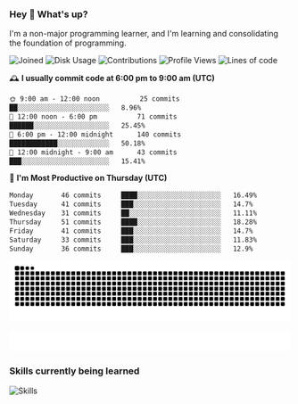 ### Hey :wave: What's up?

I'm a non-major programming learner, and I'm learning and consolidating the foundation of programming.

<!--START_SECTION:waka-->
![Joined](http://img.shields.io/badge/Joined-7%20years%20ago-6D67E4?style=flat&labelColor=453C67)
![Disk Usage](http://img.shields.io/badge/Github%27s%20Storage-598.5%20MB-FD841F?style=flat&labelColor=E14D2A)
![Contributions](http://img.shields.io/badge/Contributions%20in%202023-382-7DCE13?style=flat&labelColor=2B7A0B)
![Profile Views](http://img.shields.io/badge/Profile%20Views-0-3AB4F2?style=flat&labelColor=0078AA)
![Lines of code](https://img.shields.io/badge/Lines%20of%20code-2%20Million%20Lines%20of%20code-FF8B8B?style=flat&labelColor=EB4747)

🕰️ **I usually commit code at 6:00 pm to 9:00 am (UTC)** 

```text
🌞 9:00 am - 12:00 noon          25 commits     ██░░░░░░░░░░░░░░░░░░░░░░░   8.96% 
🌆 12:00 noon - 6:00 pm          71 commits     ██████░░░░░░░░░░░░░░░░░░░   25.45% 
🌃 6:00 pm - 12:00 midnight      140 commits    ████████████░░░░░░░░░░░░░   50.18% 
🌙 12:00 midnight - 9:00 am      43 commits     ███░░░░░░░░░░░░░░░░░░░░░░   15.41%
```
📅 **I'm Most Productive on Thursday (UTC)** 

```text
Monday       46 commits     ████░░░░░░░░░░░░░░░░░░░░░   16.49% 
Tuesday      41 commits     ███░░░░░░░░░░░░░░░░░░░░░░   14.7% 
Wednesday    31 commits     ██░░░░░░░░░░░░░░░░░░░░░░░   11.11% 
Thursday     51 commits     ████░░░░░░░░░░░░░░░░░░░░░   18.28% 
Friday       41 commits     ███░░░░░░░░░░░░░░░░░░░░░░   14.7% 
Saturday     33 commits     ███░░░░░░░░░░░░░░░░░░░░░░   11.83% 
Sunday       36 commits     ███░░░░░░░░░░░░░░░░░░░░░░   12.9%
```

<!--END_SECTION:waka-->

![Snake animation](https://raw.githubusercontent.com/dirname/dirname/output/snake.svg)

![metrics](github-metrics.svg)

### Skills currently being learned

![Skills](https://skillicons.dev/icons?i=linux,rust,go,solidity,typescript,bash,git,postgres,mysql,redis,mongo,docker,kubernetes,grafana,prometheus)
